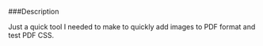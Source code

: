 ###Description

Just a quick tool I needed to make to quickly add images to PDF format and test PDF CSS.
